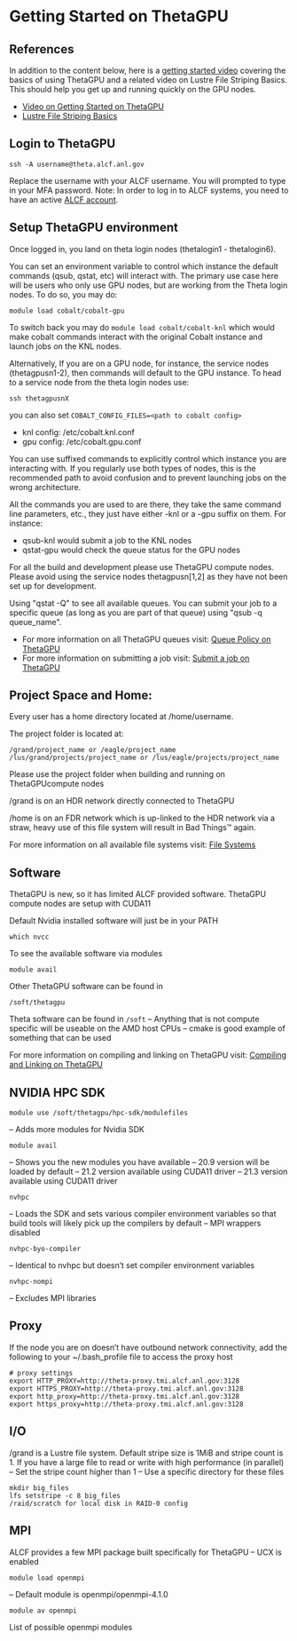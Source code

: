 # Getting Started on ThetaGPU
## References
In addition to the content below, here is a [getting started video](https://youtu.be/N0Xip1mUZY8) covering the basics of using ThetaGPU and a  related video on Lustre File Striping Basics. This should help you get up and running quickly on the GPU nodes.

- [Video on Getting Started on ThetaGPU](https://youtu.be/N0Xip1mUZY8) 
- [Lustre File Striping Basics](https://www.alcf.anl.gov/support-center/training-assets/file-systems-and-io-performance)

## Login to ThetaGPU
```
ssh -A username@theta.alcf.anl.gov
```
Replace the username with your ALCF username. You will prompted to type in your MFA password. Note: In order to log in to ALCF systems, you need to have an active [ALCF account](https://www.alcf.anl.gov/support-center/get-started/request-account).
## Setup ThetaGPU environment
Once logged in, you land on theta login nodes (thetalogin1 - thetalogin6). 

You can set an environment variable to control which instance the default commands (qsub, qstat, etc) will interact with. The primary use case here will be users who only use GPU nodes, but are working from the Theta login nodes.  To do so, you may do:
```
module load cobalt/cobalt-gpu
```
To switch back you may do `module load cobalt/cobalt-knl` which would make cobalt commands interact with the original Cobalt instance and launch jobs on the KNL nodes.

Alternatively, If you are on a GPU node, for instance, the service nodes (thetagpusn1-2), then commands will default to the GPU instance. To head to a service node from the theta login nodes use:
```
ssh thetagpusnX
```
you can also set ```COBALT_CONFIG_FILES=<path to cobalt config>``` 

- knl config: /etc/cobalt.knl.conf
- gpu config: /etc/cobalt.gpu.conf

You can use suffixed commands to explicitly control which instance you are interacting with. If you regularly use both types of nodes, this is the recommended path to avoid confusion and to prevent launching jobs on the wrong architecture.

All the commands you are used to are there, they take the same command line parameters, etc., they just have either -knl or a -gpu suffix on them. For instance:

- qsub-knl <parameters> would submit a job to the KNL nodes
- qstat-gpu would check the queue status for the GPU nodes

For all the build and development please use ThetaGPU compute nodes. Please avoid using the service nodes thetagpusn[1,2] as they have not been set up for development. 

Using "qstat -Q" to see all available queues. You can submit your job to a specific queue (as long as you are part of that queue) using "qsub -q queue_name".

- For more information on all ThetaGPU queues visit: [Queue Policy on ThetaGPU](https://www.alcf.anl.gov/support/user-guides/theta-gpu/queueing-and-running-jobs/job-and-queue-scheduling/index.html)
- For more information on submitting a job visit: [Submit a job on ThetaGPU](https://www.alcf.anl.gov/support/user-guides/theta-gpu/queueing-and-running-jobs/job-and-queue-scheduling/index.html)
  
## Project Space and Home: 
Every user has a home directory located at /home/username.

The project folder is located at:
```
/grand/project_name or /eagle/project_name
/lus/grand/projects/project_name or /lus/eagle/projects/project_name
```
Please use the project folder when building and running on ThetaGPUcompute nodes

/grand is on an HDR network directly connected to ThetaGPU

/home is on an FDR network which is up-linked to the HDR network via a straw, heavy use of this file system will result in Bad Things™ again.

For more information on all available file systems visit: [File Systems](https://www.alcf.anl.gov/support/user-guides/data-management/filesystem-and-storage/file-systems/index.html) 

## Software
ThetaGPU is new, so it has limited ALCF provided software. ThetaGPU compute nodes are setup with CUDA11

Default Nvidia installed software will just be in your PATH

```which nvcc```

To see the available software via modules

```module avail```

Other ThetaGPU software can be found in

```/soft/thetagpu```

Theta software can be found in  ```/soft```
  – Anything that is not compute specific will be useable on the AMD host CPUs
  – cmake is good example of something that can be used

For more information on compiling and linking on ThetaGPU visit: [Compiling and Linking on ThetaGPU](/docs/theta-gpu/compiling-linking/compiling-and-linking-overview.md)
  
## NVIDIA HPC SDK
  
```module use /soft/thetagpu/hpc-sdk/modulefiles```
  
– Adds more modules for Nvidia SDK
  
```module avail```
  
– Shows you the new modules you have available
– 20.9 version will be loaded by default
– 21.2 version available using CUDA11 driver
– 21.3 version available using CUDA11 driver
  
```nvhpc```
  
– Loads the SDK and sets various compiler environment variables so that build tools will likely pick up the compilers by default
– MPI wrappers disabled
  
```nvhpc-byo-compiler```
  
– Identical to nvhpc but doesn’t set compiler environment variables
  
```nvhpc-nompi```
  
– Excludes MPI libraries

## Proxy
If the node you are on doesn’t have outbound network connectivity, add the following to your ~/.bash_profile file to access the proxy host
```
# proxy settings
export HTTP_PROXY=http://theta-proxy.tmi.alcf.anl.gov:3128
export HTTPS_PROXY=http://theta-proxy.tmi.alcf.anl.gov:3128
export http_proxy=http://theta-proxy.tmi.alcf.anl.gov:3128
export https_proxy=http://theta-proxy.tmi.alcf.anl.gov:3128
```
## I/O
/grand is a Lustre file system. Default stripe size is 1MiB and stripe count is 1. If you have a large file to read or write with high performance (in parallel)
– Set the stripe count higher than 1
– Use a specific directory for these files
```
mkdir big_files
lfs setstripe -c 8 big_files
/raid/scratch for local disk in RAID-0 config
```
## MPI
ALCF provides a few MPI package built specifically for ThetaGPU
– UCX is enabled

```module load openmpi```

– Default module is openmpi/openmpi-4.1.0

```module av openmpi```

List of possible openmpi modules
  
  

  
